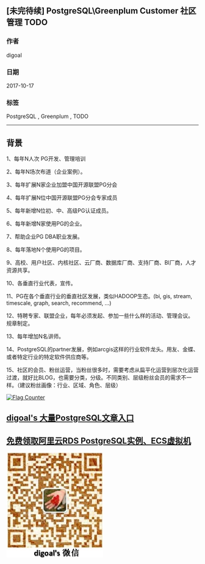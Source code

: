 ## [未完待续] PostgreSQL\Greenplum Customer 社区管理 TODO
                       
### 作者      
digoal      
      
### 日期       
2017-10-17  
        
### 标签      
PostgreSQL , Greenplum , TODO         
                  
----                  
                   
## 背景   
1、每年N人次 PG开发、管理培训

2、每年N场次布道（企业案例）。

3、每年扩展N家企业加盟中国开源联盟PG分会

4、每年扩展N位中国开源联盟PG分会专家成员

5、每年新增N位初、中、高级PG认证成员。

6、每年新增N家使用PG的企业。

7、帮助企业PG DBA职业发展。

8、每年落地N个使用PG的项目。

9、高校、用户社区、内核社区、云厂商、数据库厂商、支持厂商、BI厂商，人才资源共享。

10、各垂直行业代表，宣传。

11、PG在各个垂直行业的垂直社区发展，类似HADOOP生态。(bi, gis, stream, timescale, graph, search, recommend, ...)
 
12、特聘专家、联盟企业，每年必须发起、参加一些什么样的活动、管理会议。规章制定。

13、每年增加N名讲师。
  
14、PostgreSQL的partner发展，例如arcgis这样的行业软件龙头。用友、金蝶、或者特定行业的特定软件供应商等。
  
15、社区的会员、粉丝运营，当粉丝很多时，需要考虑从扁平化运营到层次化运营过渡，就好比BLOG，也需要分类，分级。不同类别、层级粉丝会员的需求不一样。（建议粉丝画像：行业、区域、角色、层级）    
  
<a rel="nofollow" href="http://info.flagcounter.com/h9V1"  ><img src="http://s03.flagcounter.com/count/h9V1/bg_FFFFFF/txt_000000/border_CCCCCC/columns_2/maxflags_12/viewers_0/labels_0/pageviews_0/flags_0/"  alt="Flag Counter"  border="0"  ></a>  
  
  
  
  
  
  
## [digoal's 大量PostgreSQL文章入口](https://github.com/digoal/blog/blob/master/README.md "22709685feb7cab07d30f30387f0a9ae")
  
  
## [免费领取阿里云RDS PostgreSQL实例、ECS虚拟机](https://free.aliyun.com/ "57258f76c37864c6e6d23383d05714ea")
  
  
![digoal's weixin](../pic/digoal_weixin.jpg "f7ad92eeba24523fd47a6e1a0e691b59")
  
